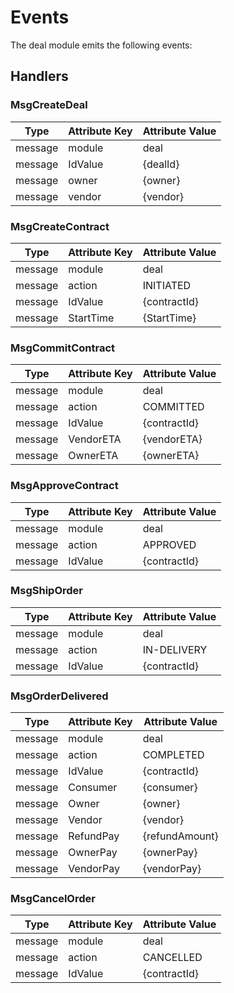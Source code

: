 <!--
order: 4
-->

# Events

The deal module emits the following events:

## Handlers

### MsgCreateDeal

| Type    | Attribute Key | Attribute Value |
|---------|---------------|-----------------|
| message | module        | deal            |
| message | IdValue       | {dealId}        |
| message | owner         | {owner}         |
| message | vendor        | {vendor}        |


### MsgCreateContract

| Type    | Attribute Key | Attribute Value |
|---------|---------------|-----------------|
| message | module        | deal            |
| message | action        | INITIATED       |
| message | IdValue       | {contractId}    |
| message | StartTime     | {StartTime}     |


### MsgCommitContract

| Type    | Attribute Key | Attribute Value |
|---------|---------------|-----------------|
| message | module        | deal            |
| message | action        | COMMITTED       |
| message | IdValue       | {contractId}    |
| message | VendorETA     | {vendorETA}     |
| message | OwnerETA      | {ownerETA}      |


### MsgApproveContract

| Type    | Attribute Key | Attribute Value |
|---------|---------------|-----------------|
| message | module        | deal            |
| message | action        | APPROVED        |
| message | IdValue       | {contractId}    |


### MsgShipOrder

| Type    | Attribute Key | Attribute Value |
|---------|---------------|-----------------|
| message | module        | deal            |
| message | action        | IN-DELIVERY     |
| message | IdValue       | {contractId}    |


### MsgOrderDelivered

| Type    | Attribute Key | Attribute Value |
|---------|---------------|-----------------|
| message | module        | deal            |
| message | action        | COMPLETED       |
| message | IdValue       | {contractId}    |
| message | Consumer      | {consumer}      |
| message | Owner         | {owner}         |
| message | Vendor        | {vendor}        |
| message | RefundPay     | {refundAmount}  |
| message | OwnerPay      | {ownerPay}      |
| message | VendorPay     | {vendorPay}     |


### MsgCancelOrder

| Type    | Attribute Key | Attribute Value |
|---------|---------------|-----------------|
| message | module        | deal            |
| message | action        | CANCELLED       |
| message | IdValue       | {contractId}    |